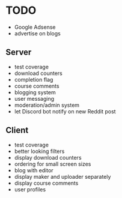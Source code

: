 # TODO

* Google Adsense
* advertise on blogs

## Server

* test coverage
* download counters
* completion flag
* course comments
* blogging system
* user messaging
* moderation/admin system
* let Discord bot notify on new Reddit post

## Client

* test coverage
* better looking filters
* display download counters
* ordering for small screen sizes
* blog with editor
* display maker and uploader separately
* display course comments
* user profiles
